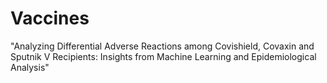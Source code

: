 # Vaccines
"Analyzing Differential Adverse Reactions among Covishield, Covaxin and Sputnik V Recipients: Insights from Machine Learning and Epidemiological Analysis"
